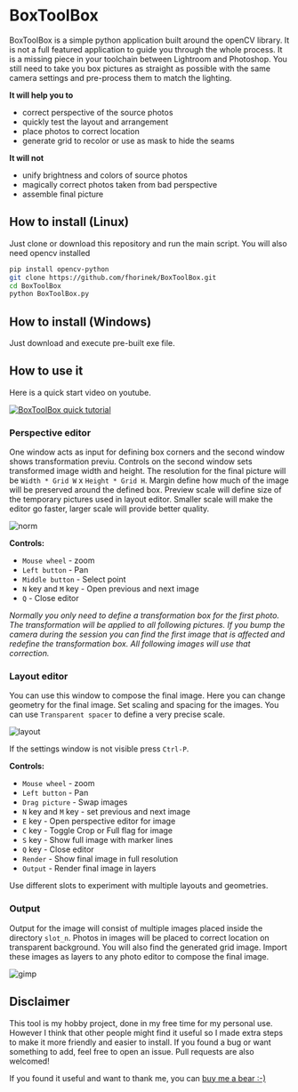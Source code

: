 # BoxToolBox

BoxToolBox is a simple python application built around the openCV library.
It is not a full featured application to guide you through the whole process.
It is a missing piece in your toolchain between Lightroom and Photoshop.
You still need to take you box pictures as straight as possible with
the same camera settings and pre-process them to match the lighting.

**It will help you to**
* correct perspective of the source photos
* quickly test the layout and arrangement
* place photos to correct location
* generate grid to recolor or use as mask to hide the seams

**It will not**
* unify brightness and colors of source photos
* magically correct photos taken from bad perspective
* assemble final picture

## How to install (Linux)
Just clone or download this repository and run the main script.
You will also need opencv installed
```bash
pip install opencv-python
git clone https://github.com/fhorinek/BoxToolBox.git
cd BoxToolBox
python BoxToolBox.py
```
## How to install (Windows)
Just download and execute pre-built exe file.

## How to use it
Here is a quick start video on youtube.

[![BoxToolBox quick tutorial](http://img.youtube.com/vi/KH_hYwK7-UA/0.jpg)](http://www.youtube.com/watch?v=KH_hYwK7-UA)

### Perspective editor
One window acts as input for defining box corners and the second window shows transformation previu. 
Controls on the second window sets transformed image width and height. The resolution for the final picture will be
`Width * Grid W` x `Height * Grid H`. Margin define how much of the image will be preserved around the defined box.
Preview scale will define size of the temporary pictures used in layout editor. Smaller scale will make the editor go faster,
larger scale will provide better quality.

![norm](https://user-images.githubusercontent.com/9072684/139096784-211a36b4-ba3d-4d45-8586-e730aef331dd.png)

**Controls:**
* `Mouse wheel` - zoom
* `Left button` - Pan
* `Middle button` - Select point
* `N` key and `M` key - Open previous and next image
* `Q` - Close editor

*Normally you only need to define a transformation box for the first photo. The transformation will be applied to all following pictures. If you bump the camera during the session you can find the first image that is affected and redefine the transformation box. All following images will use that correction.*


### Layout editor
You can use this window to compose the final image. Here you can change geometry for the final image. Set scaling and spacing for the images. You can use `Transparent spacer` to define a very precise scale.

![layout](https://user-images.githubusercontent.com/9072684/139096747-427747e8-3880-4a9a-a025-ccdf9060ad49.png)

If the settings window is not visible press `Ctrl-P`.

**Controls:**
* `Mouse wheel` - zoom
* `Left button` - Pan
* `Drag picture` - Swap images
* `N` key and `M` key - set previous and next image
* `E` key - Open perspective editor for image
* `C` key - Toggle Crop or Full flag for image
* `S` key - Show full image with marker lines
* `Q` key - Close editor
* `Render` - Show final image in full resolution
* `Output` - Render final image in layers

Use different slots to experiment with multiple layouts and geometries.

### Output
Output for the image will consist of multiple images placed inside the directory `slot_n`.
Photos in images will be placed to correct location on transparent background. You will also find the generated grid image.
Import these images as layers to any photo editor to compose the final image.

![gimp](https://user-images.githubusercontent.com/9072684/139096725-65a175be-cd47-4d14-b4c2-f7e1f4f3cdca.png)

## Disclaimer
This tool is my hobby project, done in my free time for my personal use.
However I think that other people might find it useful so I made extra steps to make it more friendly and easier to install.
If you found a bug or want something to add, feel free to open an issue. Pull requests are also welcomed!

If you found it useful and want to thank me, you can [buy me a bear :-)](https://paypal.me/horinek)

